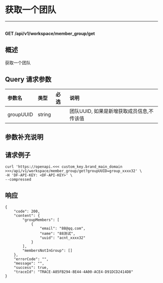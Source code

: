 # 获取一个团队

---

<br />**GET /api/v1/workspace/member_group/get**

## 概述
获取一个团队




## Query 请求参数

| 参数名        | 类型     | 必选   | 说明              |
|:-----------|:-------|:-----|:----------------|
| groupUUID | string |  | 团队UUID, 如果是新增获取成员信息,不传该值<br> |

## 参数补充说明





## 请求例子
```shell
curl 'https://openapi.<<< custom_key.brand_main_domain >>>/api/v1/workspace/member_group/get?groupUUID=group_xxxx32' \
-H 'DF-API-KEY: <DF-API-KEY>' \
--compressed 
```




## 响应
```shell
{
    "code": 200,
    "content": {
        "groupMembers": [
            {
                "email": "88@qq.com",
                "name": "88测试",
                "uuid": "acnt_xxxx32"
            }
        ],
        "membersNotInGroup": []
    },
    "errorCode": "",
    "message": "",
    "success": true,
    "traceId": "TRACE-A85FB294-8E44-4A00-ACE4-D91DCD2414D8"
} 
```





